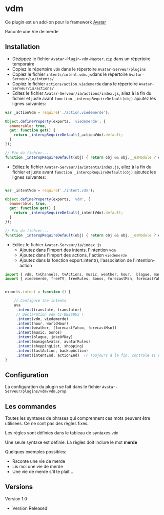 vdm
=========

Ce plugin est un add-on pour le framework [Avatar](https://github.com/Spikharpax/Avatar-Serveur)

Raconte une Vie de merde


## Installation

- Dézippez le fichier `Avatar-Plugin-vdm-Master.zip` dans un répertoire temporaire
- Copiez le répertoire `vdm` dans le répertoire `Avatar-Serveur/plugins`
- Copiez le fichier `intents/intent.vdm.js`dans le répertoire `Avatar-Serveur/ia/intents/`
- Copiez le fichier `actions/action.viedemerde` dans le répertoire `Avatar-Serveur/ia/actions/`
- Editez le fichier `Avatar-Serveur/ia/actions/index.js`, allez à la fin du fichier et juste avant `function _interopRequireDefault(obj)` ajoutez les lignes suivantes:

```javascript
var _actionVdm = require('./action.viedemerde');

Object.defineProperty(exports, 'viedemerde', {
  enumerable: true,
  get: function get() {
    return _interopRequireDefault(_actionVdm).default;
  }
});

// Fin du fichier...
function _interopRequireDefault(obj) { return obj && obj.__esModule ? obj : { default: obj }; }
```

- Editez le fichier `Avatar-Serveur/ia/intents/index.js`, allez à la fin du fichier et juste avant `function _interopRequireDefault(obj)` ajoutez les lignes suivantes:

```javascript

var _intentVdm = require('./intent.vdm');

Object.defineProperty(exports, 'vdm', {
  enumerable: true,
  get: function get() {
    return _interopRequireDefault(_intentVdm).default;
  }
});

// Fin du fichier...
function _interopRequireDefault(obj) { return obj && obj.__esModule ? obj : { default: obj }; }
```

- Editez le fichier `Avatar-Serveur/ia/index.js`
	- Ajoutez dans l'import des intents, l'intention `vdm`
	- Ajoutez dans l'import des actions, l'action `viedemerde`
	- Ajoutez dans la fonction export.intent(), l'association de l'intention-action

```javascript
import { vdm, tvChannels, tvActions, music, weather, hour,  blague, manageAvatar, shoppingList, translate, lastAction, intentEnd} from './intents';
import { viedemerde, freeTV, freeRules, Sonos, forecastMsn, forecastYahoo, worldHour, jokeOfDay, avatarRules, shopping, translator, backupAction, actionEnd} from './actions';


exports.intent = function () {

	// Configure the intents
	ava
	 .intent(translate, translator)
	 // Déclaration vdm CI-DESSOUS !
	 .intent(vdm, viedemerde)
	 .intent(hour, worldHour)
	 .intent(weather, [forecastYahoo, forecastMsn])
	 .intent(music, Sonos)
	 .intent(blague, jokeOfDay)
	 .intent(manageAvatar, avatarRules)
	 .intent(shoppingList, shopping)
	 .intent(lastAction, backupAction)
	 .intent(intentEnd, actionEnd)  // Toujours à la fin, controle si une règle est passée
}
```


## Configuration
La configuration du plugin se fait dans le fichier `Avatar-Serveur/plugins/vdm/vdm.prop`

## Les commandes
Toutes les syntaxes de phrases qui comprennent ces mots peuvent être utilisées. Ce ne sont pas des règles fixes.

Les règles sont définies dans le tableau de syntaxes `vdm`

Une seule syntaxe est définie. La règles doit inclure le mot **merde** 

Quelques exemples possibles:
- Raconte une vie de merde
- Lis moi une vie de merde
- Une vie de merde s'il te plait
...
   
## Versions
Version 1.0 
- Version Released
